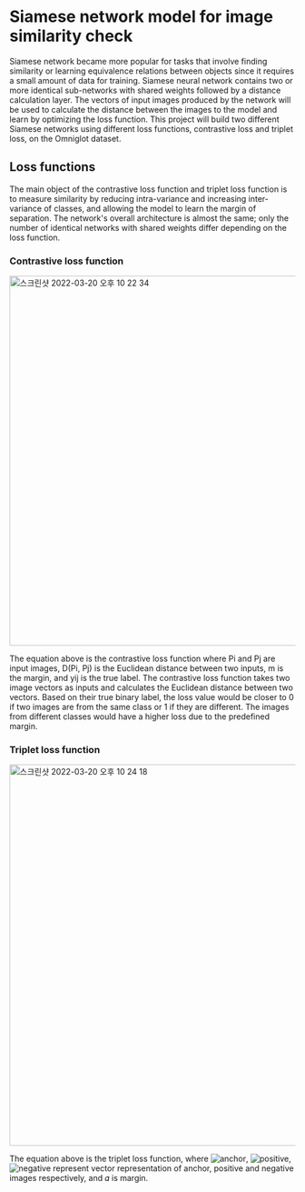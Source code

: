 # Siamese network model for image similarity check

Siamese network became more popular for tasks that involve finding similarity or learning equivalence relations between objects since it requires a small amount of data for training. Siamese neural network contains two or more identical sub-networks with shared weights followed by a distance calculation layer. The vectors of input images produced by the network will be used to calculate the distance between the images to the model and learn by optimizing the loss function. This project will build two different Siamese networks using different loss functions, contrastive loss and triplet loss, on the Omniglot dataset.

## Loss functions

The main object of the contrastive loss function and triplet loss function is to measure similarity by reducing intra-variance and increasing inter-variance of classes, and allowing the model to learn the margin of separation. The network's overall architecture is almost the same; only the number of identical networks with shared weights differ depending on the loss function.

### Contrastive loss function

<img width="651" alt="스크린샷 2022-03-20 오후 10 22 34" src="https://user-images.githubusercontent.com/74476122/159161913-c2f93da0-d7c2-491d-aa6a-47b5c105e233.png">

The equation above is the contrastive loss function where Pi and Pj are input images, D(Pi, Pj) is the Euclidean distance between two inputs, m is the margin, and yij is the true label. The contrastive loss function takes two image vectors as inputs and calculates the Euclidean distance between two vectors. Based on their true binary label, the loss value would be closer to 0 if two images are from the same class or 1 if they are different. The images from different classes would have a higher loss due to the predefined margin.

### Triplet loss function

<img width="671" alt="스크린샷 2022-03-20 오후 10 24 18" src="https://user-images.githubusercontent.com/74476122/159162002-51309ad3-1559-4ed3-8657-4e4922a9a20a.png">

The equation above is the triplet loss function, where ![anchor](https://latex.codecogs.com/svg.image?f(x_{i}^{a})), ![positive](https://latex.codecogs.com/svg.image?f(x_{i}^{p})), ![negative](https://latex.codecogs.com/svg.image?f(x_{i}^{n})) represent vector representation of anchor, positive and negative images respectively, and 𝛼 is margin.

